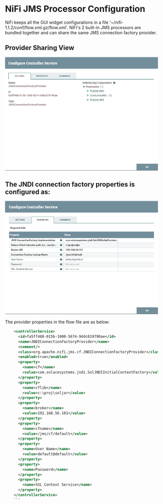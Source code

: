 # NiFi JMS Processor Configuration

NiFi keeps all the GUI widget configurations in a file '~/nifi-1.1.2/conf/flow.xml.gz/flow.xml'. NiFi's 2 built-in JMS processors are bundled together and can share the same JMS connection factory provider.

## Provider Sharing View
![Provider Sharing](/resources/providerSetting.png)

## The JNDI connection factory properties is configured as:

![Provider properties](/resources/providerProp.png)

The provider properties in the flow file are as below:
```xml
    <controllerService>
      <id>fa5ff488-015b-1000-5674-9ddc019790ae</id>
      <name>JNDIConnectionFactoryProvider</name>
      <comment/>
      <class>org.apache.nifi.jms.cf.JNDIConnectionFactoryProvider</class>
      <enabled>true</enabled>
      <property>
        <name>cf</name>
        <value>com.solacesystems.jndi.SolJNDIInitialContextFactory</value>
      </property>
      <property>
        <name>cflib</name>
        <value>c:\proj\soljar</value>
      </property>
      <property>
        <name>broker</name>
        <value>192.168.56.101</value>
      </property>
      <property>
        <name>cfname</name>
        <value>/jms/cf/default</value>
      </property>
      <property>
        <name>User Name</name>
        <value>default@default</value>
      </property>
      <property>
        <name>Password</name>
      </property>
      <property>
        <name>SSL Context Service</name>
      </property>
    </controllerService>
    ```
    
